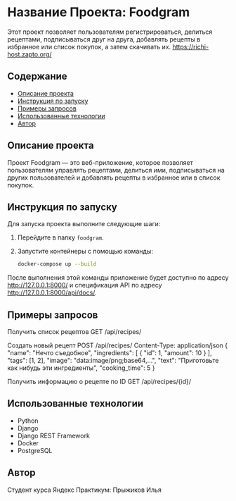 # Название Проекта: Foodgram

Этот проект позволяет пользователям регистрироваться, делиться рецептами, подписываться друг на друга, добавлять рецепты в избранное или список покупок, а затем скачивать их.
https://richi-host.zapto.org/

## Содержание

- [Описание проекта](#описание-проекта)
- [Инструкция по запуску](#инструкция-по-запуску)
- [Примеры запросов](#примеры-запросов)
- [Использованные технологии](#использованные-технологии)
- [Автор](#автор)

## Описание проекта

Проект Foodgram — это веб-приложение, которое позволяет пользователям управлять рецептами, делиться ими, подписываться на других пользователей и добавлять рецепты в избранное или в список покупок.

## Инструкция по запуску

Для запуска проекта выполните следующие шаги:

1. Перейдите в папку `foodgram`.
2. Запустите контейнеры с помощью команды:

   ```bash
   docker-compose up --build
После выполнения этой команды приложение будет доступно по адресу http://127.0.0.1:8000/ и спецификация API по адресу http://127.0.0.1:8000/api/docs/.

## Примеры запросов

Получить список рецептов
GET /api/recipes/

Создать новый рецепт
POST /api/recipes/
Content-Type: application/json
{
  "name": "Нечто съедобное",
  "ingredients": [
    {
      "id": 1,
      "amount": 10
    }
  ],
  "tags": [1, 2],
  "image": "data:image/png;base64,...",
  "text": "Приготовьте как нибудь эти ингредиенты",
  "cooking_time": 5
}

Получить информацию о рецепте по ID
GET /api/recipes/{id}/


## Использованные технологии
 - Python
 - Django
 - Django REST Framework
 - Docker
 - PostgreSQL
## Автор
Студент курса Яндекс Практикум: Прыжиков Илья
